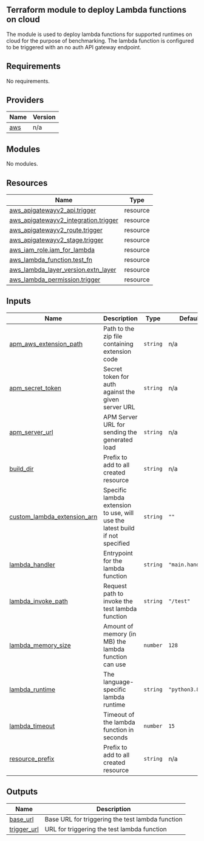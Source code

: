 ## Terraform module to deploy Lambda functions on cloud

The module is used to deploy lambda functions for supported runtimes on cloud
for the purpose of benchmarking. The lambda function is configured to be
triggered with an no auth API gateway endpoint.


<!-- BEGIN_TF_DOCS -->
## Requirements

No requirements.

## Providers

| Name | Version |
|------|---------|
| <a name="provider_aws"></a> [aws](#provider\_aws) | n/a |

## Modules

No modules.

## Resources

| Name | Type |
|------|------|
| [aws_apigatewayv2_api.trigger](https://registry.terraform.io/providers/hashicorp/aws/latest/docs/resources/apigatewayv2_api) | resource |
| [aws_apigatewayv2_integration.trigger](https://registry.terraform.io/providers/hashicorp/aws/latest/docs/resources/apigatewayv2_integration) | resource |
| [aws_apigatewayv2_route.trigger](https://registry.terraform.io/providers/hashicorp/aws/latest/docs/resources/apigatewayv2_route) | resource |
| [aws_apigatewayv2_stage.trigger](https://registry.terraform.io/providers/hashicorp/aws/latest/docs/resources/apigatewayv2_stage) | resource |
| [aws_iam_role.iam_for_lambda](https://registry.terraform.io/providers/hashicorp/aws/latest/docs/resources/iam_role) | resource |
| [aws_lambda_function.test_fn](https://registry.terraform.io/providers/hashicorp/aws/latest/docs/resources/lambda_function) | resource |
| [aws_lambda_layer_version.extn_layer](https://registry.terraform.io/providers/hashicorp/aws/latest/docs/resources/lambda_layer_version) | resource |
| [aws_lambda_permission.trigger](https://registry.terraform.io/providers/hashicorp/aws/latest/docs/resources/lambda_permission) | resource |

## Inputs

| Name | Description | Type | Default | Required |
|------|-------------|------|---------|:--------:|
| <a name="input_apm_aws_extension_path"></a> [apm\_aws\_extension\_path](#input\_apm\_aws\_extension\_path) | Path to the zip file containing extension code | `string` | n/a | yes |
| <a name="input_apm_secret_token"></a> [apm\_secret\_token](#input\_apm\_secret\_token) | Secret token for auth against the given server URL | `string` | n/a | yes |
| <a name="input_apm_server_url"></a> [apm\_server\_url](#input\_apm\_server\_url) | APM Server URL for sending the generated load | `string` | n/a | yes |
| <a name="input_build_dir"></a> [build\_dir](#input\_build\_dir) | Prefix to add to all created resource | `string` | n/a | yes |
| <a name="input_custom_lambda_extension_arn"></a> [custom\_lambda\_extension\_arn](#input\_custom\_lambda\_extension\_arn) | Specific lambda extension to use, will use the latest build if not specified | `string` | `""` | no |
| <a name="input_lambda_handler"></a> [lambda\_handler](#input\_lambda\_handler) | Entrypoint for the lambda function | `string` | `"main.handler"` | no |
| <a name="input_lambda_invoke_path"></a> [lambda\_invoke\_path](#input\_lambda\_invoke\_path) | Request path to invoke the test lambda function | `string` | `"/test"` | no |
| <a name="input_lambda_memory_size"></a> [lambda\_memory\_size](#input\_lambda\_memory\_size) | Amount of memory (in MB) the lambda function can use | `number` | `128` | no |
| <a name="input_lambda_runtime"></a> [lambda\_runtime](#input\_lambda\_runtime) | The language-specific lambda runtime | `string` | `"python3.8"` | no |
| <a name="input_lambda_timeout"></a> [lambda\_timeout](#input\_lambda\_timeout) | Timeout of the lambda function in seconds | `number` | `15` | no |
| <a name="input_resource_prefix"></a> [resource\_prefix](#input\_resource\_prefix) | Prefix to add to all created resource | `string` | n/a | yes |

## Outputs

| Name | Description |
|------|-------------|
| <a name="output_base_url"></a> [base\_url](#output\_base\_url) | Base URL for triggering the test lambda function |
| <a name="output_trigger_url"></a> [trigger\_url](#output\_trigger\_url) | URL for triggering the test lambda function |
<!-- END_TF_DOCS -->
